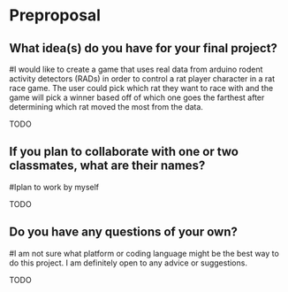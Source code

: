 # Preproposal

## What idea(s) do you have for your final project?

#I would like to create a game that uses real data from arduino rodent activity detectors (RADs) in order to control a rat player character in a rat race game. The user could pick which rat they want to race with and the game will pick a winner based off of which one goes the farthest after determining which rat moved the most from the data. 

TODO

## If you plan to collaborate with one or two classmates, what are their names?

#Iplan to work by myself 

TODO

## Do you have any questions of your own?
#I am not sure what platform or coding language might be the best way to do this project. I am definitely open to any advice or suggestions. 

TODO
